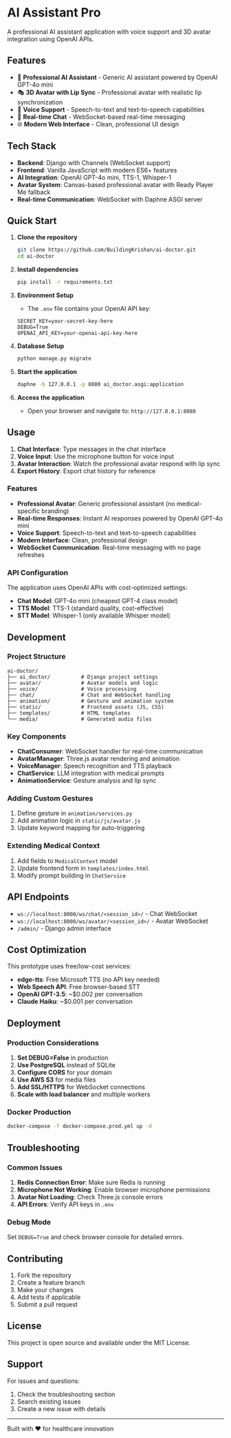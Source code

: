 # AI Assistant Pro

A professional AI assistant application with voice support and 3D avatar integration using OpenAI APIs.

## Features

- 🤖 **Professional AI Assistant** - Generic AI assistant powered by OpenAI GPT-4o mini
- 🎭 **3D Avatar with Lip Sync** - Professional avatar with realistic lip synchronization
- 🎤 **Voice Support** - Speech-to-text and text-to-speech capabilities
- 💬 **Real-time Chat** - WebSocket-based real-time messaging
- 🌐 **Modern Web Interface** - Clean, professional UI design

## Tech Stack

- **Backend**: Django with Channels (WebSocket support)
- **Frontend**: Vanilla JavaScript with modern ES6+ features
- **AI Integration**: OpenAI GPT-4o mini, TTS-1, Whisper-1
- **Avatar System**: Canvas-based professional avatar with Ready Player Me fallback
- **Real-time Communication**: WebSocket with Daphne ASGI server

## Quick Start

1. **Clone the repository**
   ```bash
   git clone https://github.com/BuildingKrishan/ai-doctor.git
   cd ai-doctor
   ```

2. **Install dependencies**
   ```bash
   pip install -r requirements.txt
   ```

3. **Environment Setup**
   - The `.env` file contains your OpenAI API key:
   ```
   SECRET_KEY=your-secret-key-here
   DEBUG=True
   OPENAI_API_KEY=your-openai-api-key-here
   ```

4. **Database Setup**
   ```bash
   python manage.py migrate
   ```

5. **Start the application**
   ```bash
   daphne -b 127.0.0.1 -p 8080 ai_doctor.asgi:application
   ```

6. **Access the application**
   - Open your browser and navigate to: `http://127.0.0.1:8080`

## Usage

1. **Chat Interface**: Type messages in the chat interface
2. **Voice Input**: Use the microphone button for voice input
3. **Avatar Interaction**: Watch the professional avatar respond with lip sync
4. **Export History**: Export chat history for reference

### Features

- **Professional Avatar**: Generic professional assistant (no medical-specific branding)
- **Real-time Responses**: Instant AI responses powered by OpenAI GPT-4o mini
- **Voice Support**: Speech-to-text and text-to-speech capabilities
- **Modern Interface**: Clean, professional design
- **WebSocket Communication**: Real-time messaging with no page refreshes

### API Configuration

The application uses OpenAI APIs with cost-optimized settings:
- **Chat Model**: GPT-4o mini (cheapest GPT-4 class model)
- **TTS Model**: TTS-1 (standard quality, cost-effective)
- **STT Model**: Whisper-1 (only available Whisper model)

## Development

### Project Structure

```
ai-doctor/
├── ai_doctor/          # Django project settings
├── avatar/             # Avatar models and logic
├── voice/              # Voice processing
├── chat/               # Chat and WebSocket handling
├── animation/          # Gesture and animation system
├── static/             # Frontend assets (JS, CSS)
├── templates/          # HTML templates
└── media/              # Generated audio files
```

### Key Components

- **ChatConsumer**: WebSocket handler for real-time communication
- **AvatarManager**: Three.js avatar rendering and animation
- **VoiceManager**: Speech recognition and TTS playback
- **ChatService**: LLM integration with medical prompts
- **AnimationService**: Gesture analysis and lip sync

### Adding Custom Gestures

1. Define gesture in `animation/services.py`
2. Add animation logic in `static/js/avatar.js`
3. Update keyword mapping for auto-triggering

### Extending Medical Context

1. Add fields to `MedicalContext` model
2. Update frontend form in `templates/index.html`
3. Modify prompt building in `ChatService`

## API Endpoints

- `ws://localhost:8000/ws/chat/<session_id>/` - Chat WebSocket
- `ws://localhost:8000/ws/avatar/<session_id>/` - Avatar WebSocket
- `/admin/` - Django admin interface

## Cost Optimization

This prototype uses free/low-cost services:

- **edge-tts**: Free Microsoft TTS (no API key needed)
- **Web Speech API**: Free browser-based STT
- **OpenAI GPT-3.5**: ~$0.002 per conversation
- **Claude Haiku**: ~$0.001 per conversation

## Deployment

### Production Considerations

1. **Set DEBUG=False** in production
2. **Use PostgreSQL** instead of SQLite
3. **Configure CORS** for your domain
4. **Use AWS S3** for media files
5. **Add SSL/HTTPS** for WebSocket connections
6. **Scale with load balancer** and multiple workers

### Docker Production

```bash
docker-compose -f docker-compose.prod.yml up -d
```

## Troubleshooting

### Common Issues

1. **Redis Connection Error**: Make sure Redis is running
2. **Microphone Not Working**: Enable browser microphone permissions
3. **Avatar Not Loading**: Check Three.js console errors
4. **API Errors**: Verify API keys in `.env`

### Debug Mode

Set `DEBUG=True` and check browser console for detailed errors.

## Contributing

1. Fork the repository
2. Create a feature branch
3. Make your changes
4. Add tests if applicable
5. Submit a pull request

## License

This project is open source and available under the MIT License.

## Support

For issues and questions:
1. Check the troubleshooting section
2. Search existing issues
3. Create a new issue with details

---

Built with ❤️ for healthcare innovation